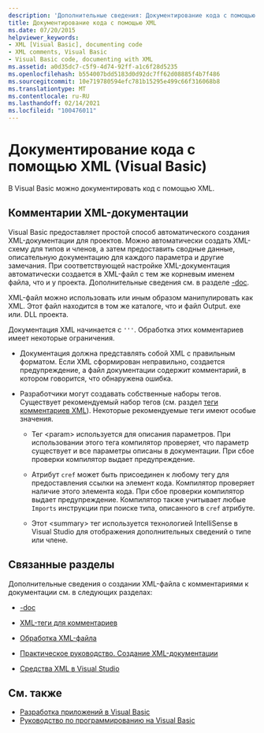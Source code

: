 ```yaml
---
description: 'Дополнительные сведения: Документирование кода с помощью XML (Visual Basic)'
title: Документирование кода с помощью XML
ms.date: 07/20/2015
helpviewer_keywords:
- XML [Visual Basic], documenting code
- XML comments, Visual Basic
- Visual Basic code, documenting with XML
ms.assetid: a0d35dc7-c5f9-4d74-92ff-a1c6f28d5235
ms.openlocfilehash: b554007bdd5183d0d92dc7ff62d08885f4b7f486
ms.sourcegitcommit: 10e719780594efc781b15295e499c66f316068b8
ms.translationtype: MT
ms.contentlocale: ru-RU
ms.lasthandoff: 02/14/2021
ms.locfileid: "100476011"
---
```

# <a name="document-your-code-with-xml-visual-basic"></a>Документирование кода с помощью XML (Visual Basic)

В Visual Basic можно документировать код с помощью XML.

## <a name="xml-documentation-comments"></a>Комментарии XML-документации

Visual Basic предоставляет простой способ автоматического создания XML-документации для проектов. Можно автоматически создать XML-схему для типов и членов, а затем предоставить сводные данные, описательную документацию для каждого параметра и другие замечания. При соответствующей настройке XML-документация автоматически создается в XML-файл с тем же корневым именем файла, что и у проекта. Дополнительные сведения см. в разделе [-doc](../../reference/command-line-compiler/doc.md).

XML-файл можно использовать или иным образом манипулировать как XML. Этот файл находится в том же каталоге, что и файл Output. exe или. DLL проекта.

Документация XML начинается с `'''`. Обработка этих комментариев имеет некоторые ограничения.

- Документация должна представлять собой XML с правильным форматом. Если XML сформирован неправильно, создается предупреждение, а файл документации содержит комментарий, в котором говорится, что обнаружена ошибка.

- Разработчики могут создавать собственные наборы тегов. Существует рекомендуемый набор тегов (см. раздел [теги комментариев XML](../../language-reference/xmldoc/index.md)). Некоторые рекомендуемые теги имеют особые значения.

  - Тег \<param> используется для описания параметров. При использовании этого тега компилятор проверяет, что параметр существует и все параметры описаны в документации. При сбое проверки компилятор выдает предупреждение.

  - Атрибут `cref` может быть присоединен к любому тегу для предоставления ссылки на элемент кода. Компилятор проверяет наличие этого элемента кода. При сбое проверки компилятор выдает предупреждение. Компилятор также учитывает любые `Imports` инструкции при поиске типа, описанного в `cref` атрибуте.

  - Этот \<summary> тег используется технологией IntelliSense в Visual Studio для отображения дополнительных сведений о типе или члене.

## <a name="related-sections"></a>Связанные разделы

Дополнительные сведения о создании XML-файла с комментариями к документации см. в следующих разделах:

- [-doc](../../reference/command-line-compiler/doc.md)

- [XML-теги для комментариев](../../language-reference/xmldoc/index.md)

- [Обработка XML-файла](processing-the-xml-file.md)

- [Практическое руководство. Создание XML-документации](how-to-create-xml-documentation.md)

- [Средства XML в Visual Studio](/visualstudio/xml-tools/xml-tools-in-visual-studio)

## <a name="see-also"></a>См. также

- [Разработка приложений в Visual Basic](../../developing-apps/index.md)
- [Руководство по программированию на Visual Basic](../index.md)
